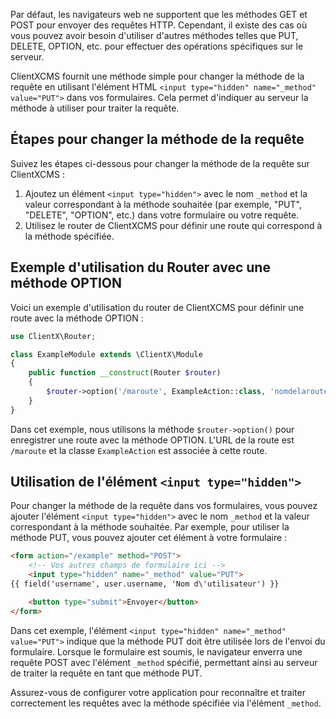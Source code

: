 
Par défaut, les navigateurs web ne supportent que les méthodes GET et POST pour envoyer des requêtes HTTP. Cependant, il existe des cas où vous pouvez avoir besoin d'utiliser d'autres méthodes telles que PUT, DELETE, OPTION, etc. pour effectuer des opérations spécifiques sur le serveur.

ClientXCMS fournit une méthode simple pour changer la méthode de la requête en utilisant l'élément HTML `<input type="hidden" name="_method" value="PUT">` dans vos formulaires. Cela permet d'indiquer au serveur la méthode à utiliser pour traiter la requête.

## Étapes pour changer la méthode de la requête

Suivez les étapes ci-dessous pour changer la méthode de la requête sur ClientXCMS :

1. Ajoutez un élément `<input type="hidden">` avec le nom `_method` et la valeur correspondant à la méthode souhaitée (par exemple, "PUT", "DELETE", "OPTION", etc.) dans votre formulaire ou votre requête.
2. Utilisez le router de ClientXCMS pour définir une route qui correspond à la méthode spécifiée.

## Exemple d'utilisation du Router avec une méthode OPTION

Voici un exemple d'utilisation du router de ClientXCMS pour définir une route avec la méthode OPTION :

```php
use ClientX\Router;

class ExampleModule extends \ClientX\Module
{
    public function __construct(Router $router)
    {
        $router->option('/maroute', ExampleAction::class, 'nomdelaroute');
    }
}
```

Dans cet exemple, nous utilisons la méthode `$router->option()` pour enregistrer une route avec la méthode OPTION. L'URL de la route est `/maroute` et la classe `ExampleAction` est associée à cette route.

## Utilisation de l'élément `<input type="hidden">`

Pour changer la méthode de la requête dans vos formulaires, vous pouvez ajouter l'élément `<input type="hidden">` avec le nom `_method` et la valeur correspondant à la méthode souhaitée. Par exemple, pour utiliser la méthode PUT, vous pouvez ajouter cet élément à votre formulaire :

```html
<form action="/example" method="POST">
    <!-- Vos autres champs de formulaire ici -->
    <input type="hidden" name="_method" value="PUT">
{{ field('username', user.username, 'Nom d\'utilisateur') }}

    <button type="submit">Envoyer</button>
</form>
```

Dans cet exemple, l'élément `<input type="hidden" name="_method" value="PUT">` indique que la méthode PUT doit être utilisée lors de l'envoi du formulaire. Lorsque le formulaire est soumis, le navigateur enverra une requête POST avec l'élément `_method` spécifié, permettant ainsi au serveur de traiter la requête en tant que méthode PUT.

Assurez-vous de configurer votre application pour reconnaître et traiter correctement les requêtes avec la méthode spécifiée via l'élément `_method`.